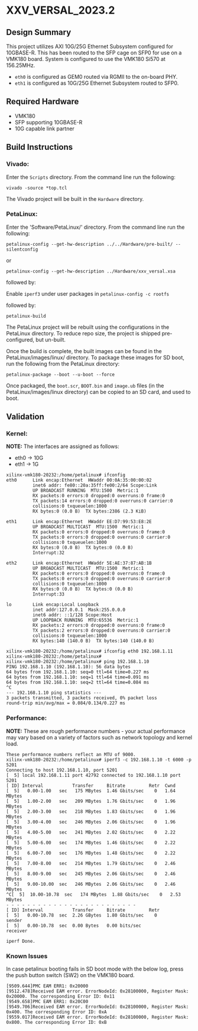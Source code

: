 # XXV_VERSAL_2023.2

## Design Summary

This project utilizes AXI 10G/25G Ethernet Subsystem configured for 10GBASE-R. This has been routed to the SFP cage on SFP0 for use on a VMK180 board. System is configured to use the VMK180 Si570 at 156.25MHz.

- `eth0` is configured as GEM0 routed via RGMII to the on-board PHY.
- `eth1` is configured as 10G/25G Ethernet Subsystem routed to SFP0.

## Required Hardware
- VMK180
- SFP supporting 10GBASE-R
- 10G capable link partner

## Build Instructions
### **Vivado:**

Enter the `Scripts` directory. From the command line run the following:

`vivado -source *top.tcl`

The Vivado project will be built in the `Hardware` directory.

### **PetaLinux:**

Enter the 'Software/PetaLinux/' directory. From the command line run the following:

`petalinux-config --get-hw-description ../../Hardware/pre-built/ --silentconfig`

or

`petalinux-config --get-hw-description ../Hardware/xxv_versal.xsa`

followed by:

Enable `iperf3` under user packages in `petalinux-config -c rootfs`

followed by:

`petalinux-build`

The PetaLinux project will be rebuilt using the configurations in the PetaLinux directory. To reduce repo size, the project is shipped pre-configured, but un-built.

Once the build is complete, the built images can be found in the PetaLinux/images/linux/ directory. To package these images for SD boot, run the following from the PetaLinux directory:

`petalinux-package --boot --u-boot --force`

Once packaged, the `boot.scr`, `BOOT.bin` and `image.ub` files (in the PetaLinux/images/linux directory) can be copied to an SD card, and used to boot.

## **Validation**

### Kernel:
**NOTE:** The interfaces are assigned as follows:

- eth0 -> 10G
- eth1 -> 1G

```
xilinx-vmk180-20232:/home/petalinux# ifconfig 
eth0      Link encap:Ethernet  HWaddr 00:0A:35:00:00:02 
          inet6 addr: fe80::20a:35ff:fe00:2/64 Scope:Link 
          UP BROADCAST RUNNING  MTU:1500  Metric:1 
          RX packets:0 errors:0 dropped:0 overruns:0 frame:0 
          TX packets:14 errors:0 dropped:0 overruns:0 carrier:0 
          collisions:0 txqueuelen:1000 
          RX bytes:0 (0.0 B)  TX bytes:2386 (2.3 KiB) 

eth1      Link encap:Ethernet  HWaddr EE:D7:99:53:E8:2E
          UP BROADCAST MULTICAST  MTU:1500  Metric:1
          RX packets:0 errors:0 dropped:0 overruns:0 frame:0
          TX packets:0 errors:0 dropped:0 overruns:0 carrier:0
          collisions:0 txqueuelen:1000
          RX bytes:0 (0.0 B)  TX bytes:0 (0.0 B)
          Interrupt:32

eth2      Link encap:Ethernet  HWaddr 5E:AE:37:87:AB:1B
          UP BROADCAST MULTICAST  MTU:1500  Metric:1
          RX packets:0 errors:0 dropped:0 overruns:0 frame:0
          TX packets:0 errors:0 dropped:0 overruns:0 carrier:0
          collisions:0 txqueuelen:1000
          RX bytes:0 (0.0 B)  TX bytes:0 (0.0 B)
          Interrupt:33

lo        Link encap:Local Loopback
          inet addr:127.0.0.1  Mask:255.0.0.0
          inet6 addr: ::1/128 Scope:Host
          UP LOOPBACK RUNNING  MTU:65536  Metric:1
          RX packets:2 errors:0 dropped:0 overruns:0 frame:0
          TX packets:2 errors:0 dropped:0 overruns:0 carrier:0
          collisions:0 txqueuelen:1000
          RX bytes:140 (140.0 B)  TX bytes:140 (140.0 B)

xilinx-vmk180-20232:/home/petalinux# ifconfig eth0 192.168.1.11
xilinx-vmk180-20232:/home/petalinux#
xilinx-vmk180-20232:/home/petalinux# ping 192.168.1.10
PING 192.168.1.10 (192.168.1.10): 56 data bytes
64 bytes from 192.168.1.10: seq=0 ttl=64 time=0.227 ms
64 bytes from 192.168.1.10: seq=1 ttl=64 time=0.091 ms
64 bytes from 192.168.1.10: seq=2 ttl=64 time=0.084 ms
^C
--- 192.168.1.10 ping statistics ---
3 packets transmitted, 3 packets received, 0% packet loss
round-trip min/avg/max = 0.084/0.134/0.227 ms
```
### Performance:
**NOTE:** These are rough performance numbers - your actual performance may vary based on a variety of factors such as network topology and kernel load.
```
These performance numbers reflect an MTU of 9000.
xilinx-vmk180-20232:/home/petalinux# iperf3 -c 192.168.1.10 -t 6000 -p 5201
Connecting to host 192.168.1.10, port 5201
[  5] local 192.168.1.11 port 42792 connected to 192.168.1.10 port 5201
[ ID] Interval           Transfer     Bitrate         Retr  Cwnd
[  5]   0.00-1.00   sec   175 MBytes  1.46 Gbits/sec    0   1.64 MBytes
[  5]   1.00-2.00   sec   209 MBytes  1.76 Gbits/sec    0   1.96 MBytes
[  5]   2.00-3.00   sec   218 MBytes  1.83 Gbits/sec    0   1.96 MBytes
[  5]   3.00-4.00   sec   246 MBytes  2.06 Gbits/sec    0   1.96 MBytes
[  5]   4.00-5.00   sec   241 MBytes  2.02 Gbits/sec    0   2.22 MBytes
[  5]   5.00-6.00   sec   174 MBytes  1.46 Gbits/sec    0   2.22 MBytes
[  5]   6.00-7.00   sec   176 MBytes  1.48 Gbits/sec    0   2.22 MBytes
[  5]   7.00-8.00   sec   214 MBytes  1.79 Gbits/sec    0   2.46 MBytes
[  5]   8.00-9.00   sec   245 MBytes  2.06 Gbits/sec    0   2.46 MBytes
[  5]   9.00-10.00  sec   246 MBytes  2.06 Gbits/sec    0   2.46 MBytes
^C[  5]  10.00-10.78  sec   174 MBytes  1.88 Gbits/sec    0   2.53 MBytes
- - - - - - - - - - - - - - - - - - - - - - - - -
[ ID] Interval           Transfer     Bitrate         Retr
[  5]   0.00-10.78  sec  2.26 GBytes  1.80 Gbits/sec    0             sender
[  5]   0.00-10.78  sec  0.00 Bytes   0.00 bits/sec                  receiver

iperf Done.
```

### Known Issues
In case petalinux booting fails in SD boot mode with the below log, press the push button switch (SW2) on the VMK180 board.

```
[9509.644]PMC EAM ERR1: 0x20000
[9512.478]Received EAM error. ErrorNodeId: 0x28100000, Register Mask: 0x20000. The corresponding Error ID: 0x11
[9549.658]PMC EAM ERR1: 0x20C00
[9549.706]Received EAM error. ErrorNodeId: 0x28100000, Register Mask: 0x400. The corresponding Error ID: 0xA
[9559.017]Received EAM error. ErrorNodeId: 0x28100000, Register Mask: 0x800. The corresponding Error ID: 0xB   
```

